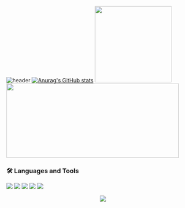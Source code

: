 ![header](https://capsule-render.vercel.app/api?type=waving&color=gradient&height=120&animation=fadeIn&section=footer&text=🚗🚘🚛&fontAlign=70)
[![Anurag's GitHub stats](https://github-readme-stats.vercel.app/api?username=BaeDongHyeon&theme=tokyonight)](https://github.com/anuraghazra/github-readme-stats)
<a href="https://github.com/anuraghazra/github-readme-stats"><img style="height:200px" src="https://github-readme-stats.vercel.app/api/top-langs/?username=BaeDongHyeon&layout=compact&theme=tokyonight"/></a>
<a href="https://solved.ac/sasd730"><img style="width:450px;height:195px" src="http://mazassumnida.wtf/api/generate_badge?boj=sasd730"/></a>

### 🛠 Languages and Tools
<img src="https://img.shields.io/badge/spring-6DB33F?style=flat-square&logo=spring&logoColor=white"/> <img src="https://img.shields.io/badge/Java-1E8CBE?style=flat-square&logo=OpenJDK&logoColor=white"/> <img src="https://img.shields.io/badge/MySql-4479A1?style=flat-square&logo=MySql&logoColor=white"/> <img src="https://img.shields.io/badge/GitHub-181717?style=flat-square&logo=GitHub&logoColor=white"/> <img src="https://img.shields.io/badge/Intellij IDEA-000000?style=flat-square&logo=Intellij IDEA&logoColor=white"/>

<p align="center"><a href="https://hits.seeyoufarm.com"><img style="align:center" src="https://hits.seeyoufarm.com/api/count/incr/badge.svg?url=https%3A%2F%2Fgithub.com%2FBaeDongHyeon&count_bg=%2379C83D&title_bg=%23555555&icon=&icon_color=%23E7E7E7&title=hits&edge_flat=false"/></a></p>
